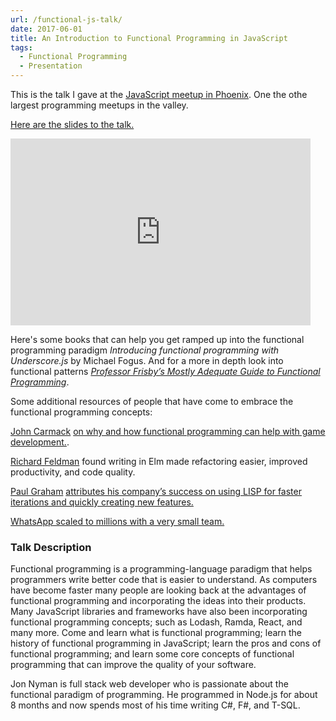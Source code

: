 ```yaml
---
url: /functional-js-talk/
date: 2017-06-01
title: An Introduction to Functional Programming in JavaScript
tags:
  - Functional Programming
  - Presentation
---
```


This is the talk I gave at the [JavaScript meetup in
Phoenix](https://www.meetup.com/Phoenix-JavaScript/events/240001605/). One the
othe largest programming meetups in the valley.

[Here are the slides to the
talk.](https://docs.google.com/presentation/d/1NQWmeYUGwjgCqlThwjpBWcYBbETTsx9rcFsQfu1H_Ao/edit?usp=sharing)

<iframe
src="https://docs.google.com/presentation/d/1NQWmeYUGwjgCqlThwjpBWcYBbETTsx9rcFsQfu1H_Ao/embed?start=false&loop=false&delayms=3000"
frameborder="0" width="480" height="299" allowfullscreen="true"
mozallowfullscreen="true" webkitallowfullscreen="true"></iframe>

Here's some books that can help you get ramped up into the functional
programming paradigm *Introducing functional programming with Underscore.js* by
Michael Fogus. And for a more in depth look into functional patterns [*Professor
Frisby’s Mostly Adequate Guide to Functional
Programming*](https://github.com/MostlyAdequate/mostly-adequate-guide).

Some additional resources of people that have come to embrace the functional
programming concepts:

[John Carmack](https://en.wikipedia.org/wiki/John_Carmack) [on why and how
functional programming can help with game
development.](https://youtu.be/Uooh0Y9fC_M?t=1h17m40s).

[Richard Feldman](https://youtu.be/FV0DXNB94NE) found writing in Elm made
refactoring easier, improved productivity, and code quality.

[Paul Graham](https://en.wikipedia.org/wiki/Paul_Graham_(computer_programmer))
[attributes his company’s success on using LISP for faster iterations and
quickly creating new features.](http://www.paulgraham.com/avg.html)

[WhatsApp scaled to millions with a very small
team.](https://www.quora.com/What-is-unique-about-WhatsApps-engineering-culture-that-let-it-scale-with-a-small-team)

### Talk Description

Functional programming is a programming-language paradigm that helps programmers
write better code that is easier to understand. As computers have become faster
many people are looking back at the advantages of functional programming and
incorporating the ideas into their products. Many JavaScript libraries and
frameworks have also been incorporating functional programming concepts; such as
Lodash, Ramda, React, and many more. Come and learn what is functional
programming; learn the history of functional programming in JavaScript; learn
the pros and cons of functional programming; and learn some core concepts of
functional programming that can improve the quality of your software.

Jon Nyman is full stack web developer who is passionate about the functional
paradigm of programming. He programmed in Node.js for about 8 months and now
spends most of his time writing C#, F#, and T-SQL.

